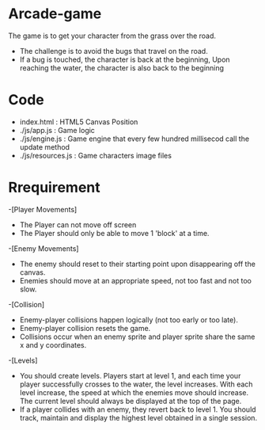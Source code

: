 # Arcade-game 

The game is to get your character from the grass over the road. 
- The challenge is to avoid the bugs that travel on the road. 
- If a bug is touched, the character is back at the beginning, Upon reaching the water, the character is also back to the beginning

# Code

- index.html : HTML5 Canvas Position
- ./js/app.js : Game logic 
- ./js/engine.js :  Game engine that every few hundred millisecod call the update method 
- ./js/resources.js : Game characters image files

# Rrequirement

-[Player Movements]
- The Player can not move off screen
- The Player should only be able to move 1 'block' at a time.

-[Enemy Movements]
- The enemy should reset to their starting point upon disappearing off the canvas.
- Enemies should move at an appropriate speed, not too fast and not too slow.

-[Collision]
- Enemy-player collisions happen logically (not too early or too late).
- Enemy-player collision resets the game.
- Collisions occur when an enemy sprite and player sprite share the same x and y coordinates.

-[Levels]
- You should create levels. Players start at level 1, and each time your player successfully crosses to the water, the level increases. With each level increase, the speed at which the enemies move should increase. The current level should always be displayed at the top of the page.
- If a player collides with an enemy, they revert back to level 1.
You should track, maintain and display the highest level obtained in a single session.
